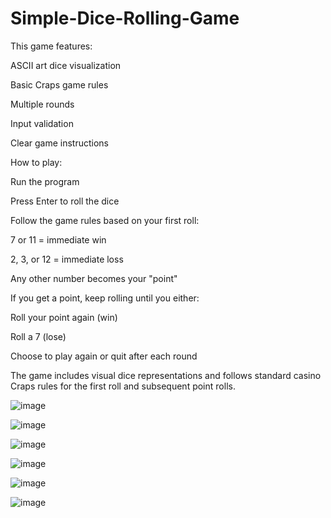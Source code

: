 # Simple-Dice-Rolling-Game

This game features:

ASCII art dice visualization

Basic Craps game rules

Multiple rounds

Input validation

Clear game instructions

How to play:

Run the program

Press Enter to roll the dice

Follow the game rules based on your first roll:

7 or 11 = immediate win

2, 3, or 12 = immediate loss

Any other number becomes your "point"

If you get a point, keep rolling until you either:

Roll your point again (win)

Roll a 7 (lose)

Choose to play again or quit after each round

The game includes visual dice representations and follows standard casino Craps rules for the first roll and subsequent point rolls.

![image](https://github.com/user-attachments/assets/35ddced4-b016-4881-b9c5-e4a2b893906a)


![image](https://github.com/user-attachments/assets/428dd416-fac1-44f4-8b02-9d9893b21504)

![image](https://github.com/user-attachments/assets/1e40565c-cadd-4861-9057-92abaabd4d92)

![image](https://github.com/user-attachments/assets/67f08de3-6c8b-4183-807b-348cd7ec372b)

![image](https://github.com/user-attachments/assets/1b131628-05e8-4276-a246-3f52d7607369)

![image](https://github.com/user-attachments/assets/cf05589c-f893-4d94-820c-8bb76d13c1ac)






